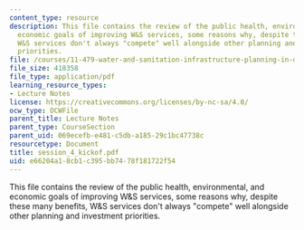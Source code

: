 ```yaml
---
content_type: resource
description: This file contains the review of the public health, environmental, and
  economic goals of improving W&S services, some reasons why, despite these many benefits,
  W&S services don't always "compete" well alongside other planning and investment
  priorities.
file: /courses/11-479-water-and-sanitation-infrastructure-planning-in-developing-countries-spring-2005/e66204a18cb1c395bb7478f181722f54_session_4_kickof.pdf
file_size: 418358
file_type: application/pdf
learning_resource_types:
- Lecture Notes
license: https://creativecommons.org/licenses/by-nc-sa/4.0/
ocw_type: OCWFile
parent_title: Lecture Notes
parent_type: CourseSection
parent_uid: 069ecefb-e481-c5db-a185-29c1bc47738c
resourcetype: Document
title: session_4_kickof.pdf
uid: e66204a1-8cb1-c395-bb74-78f181722f54
---
```

This file contains the review of the public health, environmental, and economic goals of improving W&S services, some reasons why, despite these many benefits, W&S services don't always "compete" well alongside other planning and investment priorities.